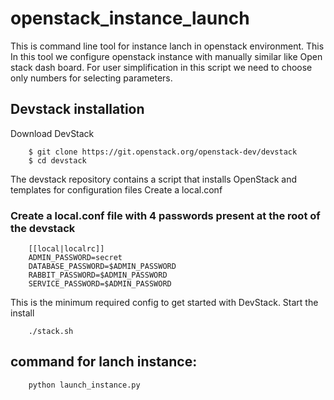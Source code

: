 # openstack_instance_launch
This is command line tool for instance lanch in openstack environment. This In this tool we configure openstack instance with manually similar like Open stack dash board. For user simplification in this script we need to choose only numbers for selecting parameters.

## Devstack installation

Download DevStack

		$ git clone https://git.openstack.org/openstack-dev/devstack
		$ cd devstack

The devstack repository contains a script that installs OpenStack and templates for configuration files
Create a local.conf

### Create a local.conf file with 4 passwords present at the root of the devstack

		[[local|localrc]]
		ADMIN_PASSWORD=secret
		DATABASE_PASSWORD=$ADMIN_PASSWORD
		RABBIT_PASSWORD=$ADMIN_PASSWORD
		SERVICE_PASSWORD=$ADMIN_PASSWORD

This is the minimum required config to get started with DevStack.
Start the install

		./stack.sh


## command for lanch instance:

		python launch_instance.py
